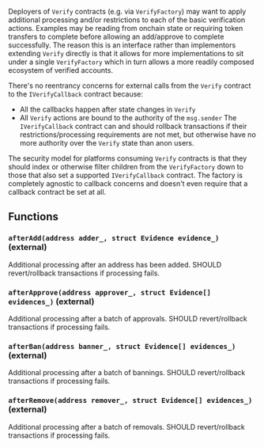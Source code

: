 Deployers of `Verify` contracts (e.g. via `VerifyFactory`) may want to
apply additional processing and/or restrictions to each of the basic
verification actions. Examples may be reading from onchain state or
requiring token transfers to complete before allowing an add/approve to
complete successfully. The reason this is an interface rather than
implementors extending `Verify` directly is that it allows for more
implementations to sit under a single `VerifyFactory` which in turn allows
a more readily composed ecosystem of verified accounts.

There's no reentrancy concerns for external calls from the `Verify`
contract to the `IVerifyCallback` contract because:
- All the callbacks happen after state changes in `Verify`
- All `Verify` actions are bound to the authority of the `msg.sender`
The `IVerifyCallback` contract can and should rollback transactions if
their restrictions/processing requirements are not met, but otherwise have
no more authority over the `Verify` state than anon users.

The security model for platforms consuming `Verify` contracts is that they
should index or otherwise filter children from the `VerifyFactory` down to
those that also set a supported `IVerifyCallback` contract. The factory is
completely agnostic to callback concerns and doesn't even require that a
callback contract be set at all.





## Functions
### `afterAdd(address adder_, struct Evidence evidence_)` (external)

Additional processing after an address has been added.
SHOULD revert/rollback transactions if processing fails.




### `afterApprove(address approver_, struct Evidence[] evidences_)` (external)

Additional processing after a batch of approvals.
SHOULD revert/rollback transactions if processing fails.




### `afterBan(address banner_, struct Evidence[] evidences_)` (external)

Additional processing after a batch of bannings.
SHOULD revert/rollback transactions if processing fails.




### `afterRemove(address remover_, struct Evidence[] evidences_)` (external)

Additional processing after a batch of removals.
SHOULD revert/rollback transactions if processing fails.




